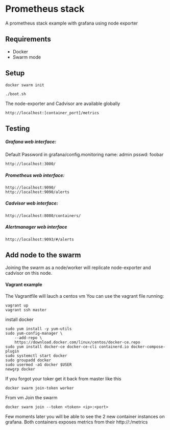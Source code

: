 # Prometheus stack

A prometheus stack example with grafana using node exporter

## Requirements

- Docker
- Swarm mode

## Setup

```
docker swarm init
```

```
./boot.sh
```

The node-exporter and Cadvisor are available globally
```
http://localhost:[container_port]/metrics
```

## Testing

##### Grafana web interface:

Default Password in grafana/config.monitoring
name: admin
psswd: foobar

```
http://localhost:3000/
```

##### Prometheus web interface:
```
http://localhost:9090/
http://localhost:9090/alerts
```

##### Cadvisor web interface:
```
http://localhost:8080/containers/
```

##### Alertmanager web interface
```
http://localhost:9093/#/alerts
```

## Add node to the swarm

Joining the swarm as a node/worker will replicate node-exporter and cadvisor on
this node.

#### Vagrant example

The Vagrantfile will lauch a centos vm
You can use the vagrant file running:

```
vagrant up
vagrant ssh master
```

install docker

```
sudo yum install -y yum-utils
sudo yum-config-manager \
    --add-repo \
    https://download.docker.com/linux/centos/docker-ce.repo
sudo yum install docker-ce docker-ce-cli containerd.io docker-compose-plugin
sudo systemctl start docker
sudo groupadd docker
sudo usermod -aG docker $USER
newgrp docker
```

If you forgot your toker get it back from master like this 
```
docker swarm join-token worker
```

From vm Join the swarm
```
docker swarm join --token <token> <ip>:<port>
```

Few moments later you will be able to see the 2 new container instances on
grafana.
Both containers exposes metrics from their http://<master ip>:<contaier port>/metrics
